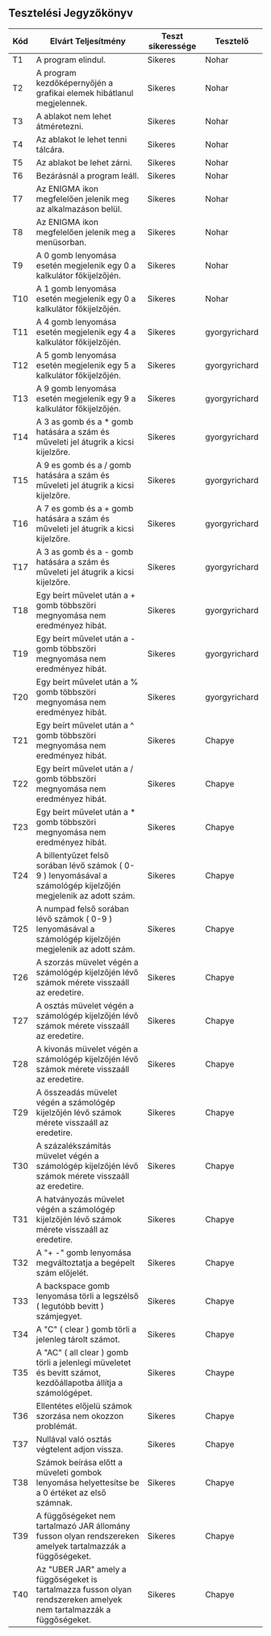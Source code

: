 ## Tesztelési Jegyzőkönyv

 Kód | Elvárt Teljesítmény | Teszt sikeressége | Tesztelő |
| --- | ----------- | ----------- | ----------- |
| T1 | A program elindul. | Sikeres |  Nohar |
| T2 | A program kezdőképernyőjén a grafikai elemek hibátlanul megjelennek. | Sikeres |  Nohar |
| T3 | A ablakot nem lehet átméretezni. | Sikeres |  Nohar |
| T4 | Az ablakot le lehet tenni tálcára. | Sikeres |  Nohar |
| T5 | Az ablakot be lehet zárni. | Sikeres |  Nohar |
| T6 | Bezárásnál a program leáll. | Sikeres |  Nohar |
| T7 | Az ENIGMA ikon megfelelően jelenik meg  az alkalmazáson belül. | Sikeres | Nohar |
| T8 | Az ENIGMA ikon megfelelően jelenik meg  a menüsorban. | Sikeres | Nohar |
| T9 | A 0 gomb lenyomása esetén megjelenik egy 0 a kalkulátor főkijelzőjén. | Sikeres | Nohar |
| T10 | A 1 gomb lenyomása esetén megjelenik egy 0 a kalkulátor főkijelzőjén. | Sikeres | Nohar |
| T11 | A 4 gomb lenyomása esetén megjelenik egy 4 a kalkulátor főkijelzőjén. | Sikeres | gyorgyrichard |
| T12 | A 5 gomb lenyomása esetén megjelenik egy 5 a kalkulátor főkijelzőjén. | Sikeres | gyorgyrichard |
| T13 | A 9 gomb lenyomása esetén megjelenik egy 9 a kalkulátor főkijelzőjén. | Sikeres | gyorgyrichard |
| T14 | A 3 as gomb és a * gomb hatására a szám és műveleti jel átugrik a kicsi kijelzőre. | Sikeres | gyorgyrichard |
| T15 | A 9 es gomb és a / gomb hatására a szám és műveleti jel átugrik a kicsi kijelzőre. | Sikeres | gyorgyrichard |
| T16 | A 7 es gomb és a + gomb hatására a szám és műveleti jel átugrik a kicsi kijelzőre. | Sikeres | gyorgyrichard |
| T17 | A 3 as gomb és a - gomb hatására a szám és műveleti jel átugrik a kicsi kijelzőre.| Sikeres | gyorgyrichard |
| T18 | Egy beírt művelet után a + gomb többszöri megnyomása nem eredményez hibát. | Sikeres | gyorgyrichard |
| T19 | Egy beírt művelet után a - gomb többszöri megnyomása nem eredményez hibát. | Sikeres | gyorgyrichard |
| T20 | Egy beírt művelet után a % gomb többszöri megnyomása nem eredményez hibát. | Sikeres | gyorgyrichard |
| T21 | Egy beírt művelet után a ^ gomb többszöri megnyomása nem eredményez hibát. | Sikeres | Chapye |
| T22 | Egy beírt művelet után a / gomb többszöri megnyomása nem eredményez hibát. | Sikeres | Chapye |
| T23 | Egy beírt művelet után a * gomb többszöri megnyomása nem eredményez hibát. | Sikeres | Chapye |
| T24 | A billentyűzet felső sorában lévő számok ( 0-9 ) lenyomásával a számológép kijelzőjén megjelenik az adott szám. | Sikeres | Chapye |
| T25 | A numpad felső sorában lévő számok ( 0-9 ) lenyomásával a számológép kijelzőjén megjelenik az adott szám. | Sikeres | Chapye |
| T26 | A szorzás müvelet végén a számológép kijelzőjén lévő számok mérete visszaáll az eredetire. | Sikeres | Chapye  |
| T27 | A osztás müvelet végén a számológép kijelzőjén lévő számok mérete visszaáll az eredetire. | Sikeres | Chapye  |
| T28 | A kivonás müvelet végén a számológép kijelzőjén lévő számok mérete visszaáll az eredetire. | Sikeres | Chapye  |
| T29 | A összeadás müvelet végén a számológép kijelzőjén lévő számok mérete visszaáll az eredetire. | Sikeres | Chapye  |
| T30 | A százalékszámítás müvelet végén a számológép kijelzőjén lévő számok mérete visszaáll az eredetire. | Sikeres | Chapye  |
| T31 | A hatványozás müvelet végén a számológép kijelzőjén lévő számok mérete visszaáll az eredetire. | Sikeres | Chapye  |
| T32 | A "+ -" gomb lenyomása megváltoztatja a begépelt szám előjelét. | Sikeres | Chapye  |
| T33 | A backspace gomb lenyomása törli a legszélső ( legutóbb bevitt ) számjegyet. | Sikeres | Chapye  |
| T34 | A "C" ( clear ) gomb törli a jelenleg tárolt számot. | Sikeres | Chapye |
| T35 | A "AC" ( all clear ) gomb törli a jelenlegi müveletet és bevitt számot, kezdőállapotba állítja a számológépet. | Sikeres | Chaype |
| T36 | Ellentétes előjelü számok szorzása nem okozzon problémát. | Sikeres | Chapye |
| T37 | Nullával való osztás végtelent adjon vissza. | Sikeres | Chapye |
| T38 | Számok beírása előtt a müveleti gombok lenyomása helyettesítse be a 0 értéket az első számnak.  | Sikeres | Chapye |
| T39 | A függőségeket nem tartalmazó JAR állomány fusson olyan rendszereken amelyek tartalmazzák a függőségeket. | Sikeres | Chapye |
| T40 | Az "UBER JAR" amely a függőségeket is tartalmazza fusson olyan rendszereken amelyek nem tartalmazzák a függőségeket. | Sikeres | Chapye |

